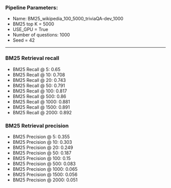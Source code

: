 ### Pipeline Parameters:
* Name: BM25_wikipedia_100_5000_triviaQA-dev_1000
* BM25 top K = 5000
* USE_GPU = True
* Number of questions: 1000
* Seed = 42
------
### BM25 Retrieval recall 
* BM25 Recall @ 5: 0.65
* BM25 Recall @ 10: 0.708
* BM25 Recall @ 20: 0.743
* BM25 Recall @ 50: 0.791
* BM25 Recall @ 100: 0.817
* BM25 Recall @ 500: 0.86
* BM25 Recall @ 1000: 0.881
* BM25 Recall @ 1500: 0.891
* BM25 Recall @ 2000: 0.892
### BM25 Retrieval precision 
* BM25 Precision @ 5: 0.355
* BM25 Precision @ 10: 0.303
* BM25 Precision @ 20: 0.249
* BM25 Precision @ 50: 0.187
* BM25 Precision @ 100: 0.15
* BM25 Precision @ 500: 0.083
* BM25 Precision @ 1000: 0.065
* BM25 Precision @ 1500: 0.056
* BM25 Precision @ 2000: 0.051
